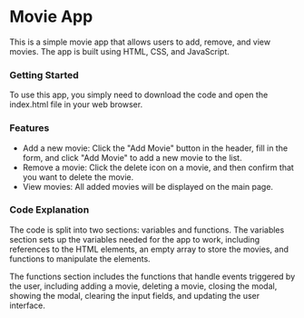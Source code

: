# Movie App

This is a simple movie app that allows users to add, remove, and view movies. The app is built using HTML, CSS, and JavaScript.

### Getting Started

To use this app, you simply need to download the code and open the index.html file in your web browser.

### Features

- Add a new movie: Click the "Add Movie" button in the header, fill in the form, and click "Add Movie" to add a new movie to the list.  
- Remove a movie: Click the delete icon on a movie, and then confirm that you want to delete the movie.  
- View movies: All added movies will be displayed on the main page.  

### Code Explanation

The code is split into two sections: variables and functions. The variables section sets up the variables needed for the app to work, including references to the HTML elements, an empty array to store the movies, and functions to manipulate the elements.

The functions section includes the functions that handle events triggered by the user, including adding a movie, deleting a movie, closing the modal, showing the modal, clearing the input fields, and updating the user interface.

